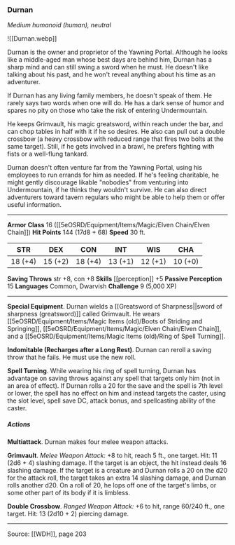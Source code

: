 ### Durnan
_Medium humanoid (human), neutral_

![[Durnan.webp]]

Durnan is the owner and proprietor of the Yawning Portal. Although he looks like a middle-aged man whose best days are behind him, Durnan has a sharp mind and can still swing a sword when he must. He doesn't like talking about his past, and he won't reveal anything about his time as an adventurer.

If Durnan has any living family members, he doesn't speak of them. He rarely says two words when one will do. He has a dark sense of humor and spares no pity on those who take the risk of entering Undermountain.

He keeps Grimvault, his magic greatsword, within reach under the bar, and can chop tables in half with it if he so desires. He also can pull out a double crossbow (a heavy crossbow with reduced range that fires two bolts at the same target). Still, if he gets involved in a brawl, he prefers fighting with fists or a well-flung tankard.

Durnan doesn't often venture far from the Yawning Portal, using his employees to run errands for him as needed. If he's feeling charitable, he might gently discourage likable "nobodies" from venturing into Undermountain, if he thinks they wouldn't survive. He can also direct adventurers toward tavern regulars who might be able to help them or offer useful information.






---

**Armor Class** 16 ([[5eOSRD/Equipment/Items/Magic/Elven Chain/Elven Chain]])
**Hit Points** 144 (17d8 + 68)
**Speed** 30 ft.

| STR     | DEX     | CON     | INT     | WIS     | CHA     |
|---------|---------|---------|---------|---------|---------|
| 18 (+4) | 15 (+2) | 18 (+4) | 13 (+1) | 12 (+1) | 10 (+0) |

**Saving Throws** str +8, con +8
**Skills** [[perception]] +5
**Passive Perception** 15
**Languages** Common, Dwarvish
**Challenge** 9 (5,000 XP)

---

**Special Equipment**. Durnan wields a [[Greatsword of Sharpness||sword of sharpness (greatsword)]] called Grimvault. He wears [[5eOSRD/Equipment/Items/Magic Items (old)/Boots of Striding and Springing]], [[5eOSRD/Equipment/Items/Magic/Elven Chain/Elven Chain]], and a [[5eOSRD/Equipment/Items/Magic Items (old)/Ring of Spell Turning]].

**Indomitable (Recharges after a Long Rest)**. Durnan can reroll a saving throw that he fails. He must use the new roll.

**Spell Turning**. While wearing his ring of spell turning, Durnan has advantage on saving throws against any spell that targets only him (not in an area of effect). If Durnan rolls a 20 for the save and the spell is 7th level or lower, the spell has no effect on him and instead targets the caster, using the slot level, spell save DC, attack bonus, and spellcasting ability of the caster.

##### Actions
**Multiattack**. Durnan makes four melee weapon attacks.

**Grimvault**. _Melee Weapon Attack:_ +8 to hit, reach 5 ft., one target. Hit: 11 (2d6 + 4) slashing damage. If the target is an object, the hit instead deals 16 slashing damage. If the target is a creature and Durnan rolls a 20 on the d20 for the attack roll, the target takes an extra 14 slashing damage, and Durnan rolls another d20. On a roll of 20, he lops off one of the target's limbs, or some other part of its body if it is limbless.

**Double Crossbow**. _Ranged Weapon Attack:_ +6 to hit, range 60/240 ft., one target. Hit: 13 (2d10 + 2) piercing damage.


---

Source: [[WDH]], page 203